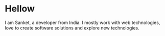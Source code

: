 # Hellow

I am Sanket, a developer from India. I mostly work with web technologies, love to create software solutions and explore new technologies.
